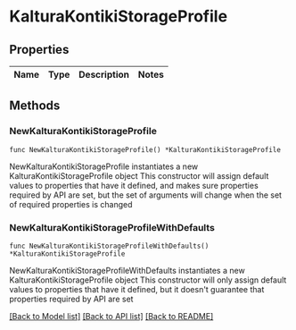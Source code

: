 # KalturaKontikiStorageProfile

## Properties

Name | Type | Description | Notes
------------ | ------------- | ------------- | -------------

## Methods

### NewKalturaKontikiStorageProfile

`func NewKalturaKontikiStorageProfile() *KalturaKontikiStorageProfile`

NewKalturaKontikiStorageProfile instantiates a new KalturaKontikiStorageProfile object
This constructor will assign default values to properties that have it defined,
and makes sure properties required by API are set, but the set of arguments
will change when the set of required properties is changed

### NewKalturaKontikiStorageProfileWithDefaults

`func NewKalturaKontikiStorageProfileWithDefaults() *KalturaKontikiStorageProfile`

NewKalturaKontikiStorageProfileWithDefaults instantiates a new KalturaKontikiStorageProfile object
This constructor will only assign default values to properties that have it defined,
but it doesn't guarantee that properties required by API are set


[[Back to Model list]](../README.md#documentation-for-models) [[Back to API list]](../README.md#documentation-for-api-endpoints) [[Back to README]](../README.md)


